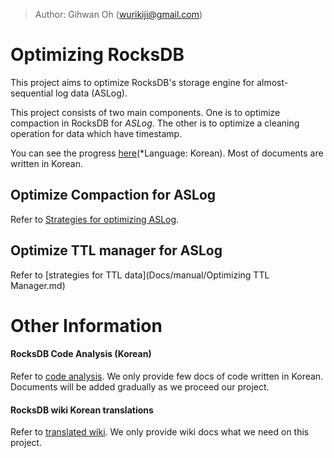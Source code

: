 > Author: Gihwan Oh (wurikiji@gmail.com)

# Optimizing RocksDB

This project aims to optimize RocksDB's storage engine for almost-sequential log data (ASLog).

This project consists of two main components. One is to optimize compaction in RocksDB for *ASLog*. The other is to optimize a cleaning operation for data which have timestamp. 

You can see the progress [here](https://trello.com/b/sX6luTOp/rocksdb#)(\*Language: Korean). Most of documents are written in Korean.

## Optimize Compaction for ASLog

Refer to [Strategies for optimizing ASLog](Docs/manual/Almost%20Sequential%20Log%20Data%20(ASL)%20최적화%20방안.md).

 

## Optimize TTL manager for ASLog

Refer to [strategies for TTL data](Docs/manual/Optimizing TTL Manager.md)



# Other Information

#### RocksDB Code Analysis (Korean)

Refer to [code analysis](Docs/code_analysis). We only provide few docs of code written in Korean. Documents will be added gradually as we proceed our project. 



#### RocksDB wiki Korean translations

Refer to [translated wiki](Docs/wiki). We only provide wiki docs what we need on this project. 

